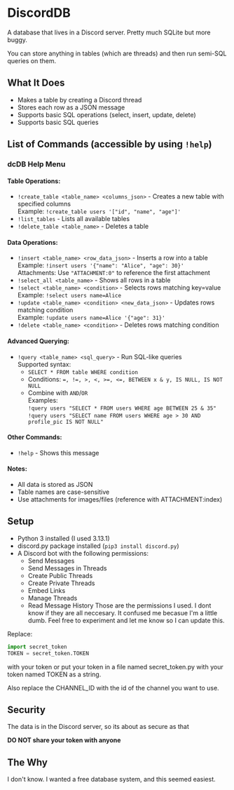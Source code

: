 # DiscordDB

A database that lives in a Discord server. Pretty much SQLite but more buggy.

You can store anything in tables (which are threads) and then run semi-SQL queries on them.

## What It Does
- Makes a table by creating a Discord thread
- Stores each row as a JSON message
- Supports basic SQL operations (select, insert, update, delete)
- Supports basic SQL queries

## List of Commands (accessible by using `!help`)

### **dcDB Help Menu**

#### Table Operations:
- `!create_table <table_name> <columns_json>` - Creates a new table with specified columns  
  Example: `!create_table users '["id", "name", "age"]'`
- `!list_tables` - Lists all available tables
- `!delete_table <table_name>` - Deletes a table

#### Data Operations:
- `!insert <table_name> <row_data_json>` - Inserts a row into a table  
  Example: `!insert users '{"name": "Alice", "age": 30}'`  
  Attachments: Use `"ATTACHMENT:0"` to reference the first attachment
- `!select_all <table_name>` - Shows all rows in a table
- `!select <table_name> <condition>` - Selects rows matching key=value  
  Example: `!select users name=Alice`
- `!update <table_name> <condition> <new_data_json>` - Updates rows matching condition  
  Example: `!update users name=Alice '{"age": 31}'`
- `!delete <table_name> <condition>` - Deletes rows matching condition

#### Advanced Querying:
- `!query <table_name> <sql_query>` - Run SQL-like queries  
  Supported syntax:
  - `SELECT * FROM table WHERE condition`
  - Conditions: `=, !=, >, <, >=, <=, BETWEEN x & y, IS NULL, IS NOT NULL`
  - Combine with `AND`/`OR`  
  Examples:  
  `!query users "SELECT * FROM users WHERE age BETWEEN 25 & 35"`  
  `!query users "SELECT name FROM users WHERE age > 30 AND profile_pic IS NOT NULL"`

#### Other Commands:
- `!help` - Shows this message

#### Notes:
- All data is stored as JSON
- Table names are case-sensitive
- Use attachments for images/files (reference with ATTACHMENT:index)

## Setup
- Python 3 installed (I used 3.13.1)
- discord.py package installed (`pip3 install discord.py`)
- A Discord bot with the following permissions:
  - Send Messages
  - Send Messages in Threads
  - Create Public Threads
  - Create Private Threads
  - Embed Links
  - Manage Threads
  - Read Message History
Those are the permissions I used. I dont know if they are all neccesary. It confused me becasue I'm a little dumb. Feel free to experiment and let me know so I can update this.

Replace:
```python
import secret_token
TOKEN = secret_token.TOKEN
```
with your token or put your token in a file named secret_token.py with your token named TOKEN as a string.

Also replace the CHANNEL_ID with the id of the channel you want to use.

## Security
The data is in the Discord server, so its about as secure as that

**DO NOT share your token with anyone**

## The Why
I don't know. I wanted a free database system, and this seemed easiest.